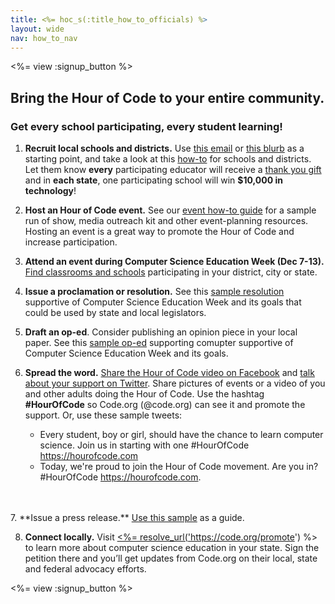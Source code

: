 ```yaml
---
title: <%= hoc_s(:title_how_to_officials) %>
layout: wide
nav: how_to_nav
---
```


<%= view :signup_button %>

## Bring the Hour of Code to your entire community.

### Get every school participating, every student learning!

1. **Recruit local schools and districts.** Use <a href="<%= resolve_url('/resources#sample-emails') %>">this email</a> or <a href="<%= resolve_url('/resources/stats') %>">this blurb</a> as a starting point, and take a look at this <a href="<%= resolve_url('/resources/how-to') %>">how-to</a> for schools and districts. Let them know **every** participating educator will receive a <a href="<%= resolve_url('/resources/how-to') %>">thank you gift</a> and in **each state**, one participating school will win **$10,000 in technology**!

2. **Host an Hour of Code event.** See our <a href="<%= resolve_url('/resources/how-to-event') %>">event how-to guide</a> for a sample run of show, media outreach kit and other event-planning resources. Hosting an event is a great way to promote the Hour of Code and increase participation. 

3. **Attend an event during Computer Science Education Week (Dec 7-13).** <a href="<%= resolve_url('/events') %>">Find classrooms and schools</a> participating in your district, city or state. 

4. **Issue a proclamation or resolution.** See this <a href="<%= resolve_url('resources/proclamation') %>">sample resolution</a> supportive of Computer Science Education Week and its goals that could be used by state and local legislators.

5. **Draft an op-ed**. Consider publishing an opinion piece in your local paper. See this <a href="<%= resolve_url('/resources/op-ed') %>">sample op-ed</a>  supporting comupter supportive of Computer Science Education Week and its goals.

6. **Spread the word.** [Share the Hour of Code video on Facebook](https://www.facebook.com/sharer/sharer.php?u=http%3A%2F%2Fhourofcode.com%2Fus) and [talk about your support on Twitter](https://twitter.com/intent/tweet?url=http%3A%2F%2Fhourofcode.com&text=I%27m%20participating%20in%20this%20year%27s%20%23HourOfCode%2C%20are%20you%3F%20%40codeorg&original_referer=https%3A%2F%2Fwww.google.com%2Furl%3Fq%3Dhttps%253A%252F%252Ftwitter.com%252Fshare%253Fhashtags%253D%2526amp%253Brelated%253Dcodeorg%2526amp%253Btext%253DI%252527m%252Bparticipating%252Bin%252Bthis%252Byear%252527s%252B%252523HourOfCode%25252C%252Bare%252Byou%25253F%252B%252540codeorg%2526amp%253Burl%253Dhttp%25253A%25252F%25252Fhourofcode.com%26sa%3DD%26sntz%3D1%26usg%3DAFQjCNE1GLTUbKZfMlEh9Aj5w0iswz6PYQ&related=codeorg&hashtags=).  Share pictures of events or a video of you and other adults doing the Hour of Code. Use the hashtag **#HourOfCode** so Code.org (@code.org) can see it and promote the support. Or, use these sample tweets:
	- Every student, boy or girl, should have the chance to learn computer science. Join us in starting with one #HourOfCode <a href="<%= resolve_url('/') %>">https://hourofcode.com</a>
	- Today, we're proud to join the Hour of Code movement. Are you in? #HourOfCode <a href="<%= resolve_url('/') %>">https://hourofcode.com</a>.
<br />
<br />
7. **Issue a press release.** <a href="<%= resolve_url('/resources/official-press-release') %>">Use this sample</a> as a guide.

8. **Connect locally.** Visit <a href="<%= resolve_url('https://code.org/promote') %>"><%= resolve_url('https://code.org/promote') %></a> to learn more about computer science education in your state. Sign the petition there and you’ll get updates from Code.org on their local, state and federal advocacy efforts.

<%= view :signup_button %>
